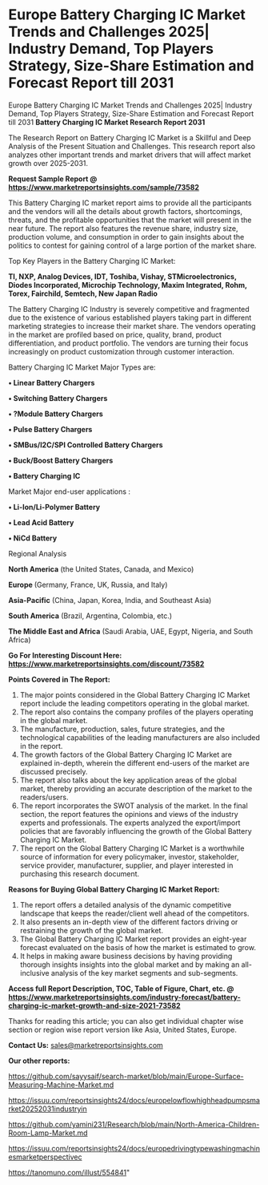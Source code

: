 # Europe Battery Charging IC Market Trends and Challenges 2025| Industry Demand, Top Players Strategy, Size-Share Estimation and Forecast Report till 2031
Europe Battery Charging IC Market Trends and Challenges 2025| Industry Demand, Top Players Strategy, Size-Share Estimation and Forecast Report till 2031
<strong>Battery Charging IC Market Research Report 2031</strong>

The Research Report on Battery Charging IC Market is a Skillful and Deep Analysis of the Present Situation and Challenges. This research report also analyzes other important trends and market drivers that will affect market growth over 2025-2031.

<strong>Request Sample Report @ <a href=https://www.marketreportsinsights.com/sample/73582>https://www.marketreportsinsights.com/sample/73582</a></strong>

This Battery Charging IC market report aims to provide all the participants and the vendors will all the details about growth factors, shortcomings, threats, and the profitable opportunities that the market will present in the near future. The report also features the revenue share, industry size, production volume, and consumption in order to gain insights about the politics to contest for gaining control of a large portion of the market share.

Top Key Players in the Battery Charging IC Market:

<strong>TI, NXP, Analog Devices, IDT, Toshiba, Vishay, STMicroelectronics, Diodes Incorporated, Microchip Technology, Maxim Integrated, Rohm, Torex, Fairchild, Semtech, New Japan Radio</strong>

The Battery Charging IC Industry is severely competitive and fragmented due to the existence of various established players taking part in different marketing strategies to increase their market share. The vendors operating in the market are profiled based on price, quality, brand, product differentiation, and product portfolio. The vendors are turning their focus increasingly on product customization through customer interaction.

Battery Charging IC Market Major Types are:

<strong>• Linear Battery Chargers

• Switching Battery Chargers

• ?Module Battery Chargers

• Pulse Battery Chargers

• SMBus/I2C/SPI Controlled Battery Chargers

• Buck/Boost Battery Chargers

• Battery Charging IC</strong>

Market Major end-user applications :

<strong>• Li-Ion/Li-Polymer Battery

• Lead Acid Battery

• NiCd Battery</strong>

Regional Analysis

</u><strong><b>North America</b></strong> (the United States, Canada, and Mexico)

<strong><b>Europe </b></strong>(Germany, France, UK, Russia, and Italy)

<strong><b>Asia-Pacific</b></strong> (China, Japan, Korea, India, and Southeast Asia)

<strong><b>South America</b></strong> (Brazil, Argentina, Colombia, etc.)

<strong><b>The Middle East and Africa</b></strong> (Saudi Arabia, UAE, Egypt, Nigeria, and South Africa)

<strong>Go For Interesting Discount Here: <a href=https://www.marketreportsinsights.com/discount/73582>https://www.marketreportsinsights.com/discount/73582</a></strong>

<strong>Points Covered in The Report:</strong>
<ol>
  <li>The major points considered in the Global Battery Charging IC Market report include the leading competitors operating in the global market.</li>
  <li>The report also contains the company profiles of the players operating in the global market.</li>
  <li>The manufacture, production, sales, future strategies, and the technological capabilities of the leading manufacturers are also included in the report.</li>
  <li>The growth factors of the Global Battery Charging IC Market are explained in-depth, wherein the different end-users of the market are discussed precisely.</li>
  <li>The report also talks about the key application areas of the global market, thereby providing an accurate description of the market to the readers/users.</li>
  <li>The report incorporates the SWOT analysis of the market. In the final section, the report features the opinions and views of the industry experts and professionals. The experts analyzed the export/import policies that are favorably influencing the growth of the Global Battery Charging IC Market.</li>
  <li>The report on the Global Battery Charging IC Market is a worthwhile source of information for every policymaker, investor, stakeholder, service provider, manufacturer, supplier, and player interested in purchasing this research document.</li>
</ol>
<strong>Reasons for Buying Global Battery Charging IC Market Report:</strong>

<ol>
  <li>The report offers a detailed analysis of the dynamic competitive landscape that keeps the reader/client well ahead of the competitors.</li>
  <li>It also presents an in-depth view of the different factors driving or restraining the growth of the global market.</li>
  <li>The Global Battery Charging IC Market report provides an eight-year forecast evaluated on the basis of how the market is estimated to grow.</li>
  <li>It helps in making aware business decisions by having providing thorough insights insights into the global market and by making an all-inclusive analysis of the key market segments and sub-segments.</li>
</ol>
<strong>Access full Report Description, TOC, Table of Figure, Chart, etc. @ <a href=https://www.marketreportsinsights.com/industry-forecast/battery-charging-ic-market-growth-and-size-2021-73582>https://www.marketreportsinsights.com/industry-forecast/battery-charging-ic-market-growth-and-size-2021-73582</a></strong>


Thanks for reading this article; you can also get individual chapter wise section or region wise report version like Asia, United States, Europe.

<strong>Contact Us:</strong>
sales@marketreportsinsights.com

<strong>Our other reports:</strong>

<a href=https://github.com/sayysaif/search-market/blob/main/Europe-Surface-Measuring-Machine-Market.md>https://github.com/sayysaif/search-market/blob/main/Europe-Surface-Measuring-Machine-Market.md</a>

<a href=https://issuu.com/reportsinsights24/docs/europelowflowhighheadpumpsmarket20252031industryin>https://issuu.com/reportsinsights24/docs/europelowflowhighheadpumpsmarket20252031industryin</a>

<a href=https://github.com/yamini231/Research/blob/main/North-America-Children-Room-Lamp-Market.md>https://github.com/yamini231/Research/blob/main/North-America-Children-Room-Lamp-Market.md</a>

<a href=https://issuu.com/reportsinsights24/docs/europedrivingtypewashingmachinesmarketperspectivec>https://issuu.com/reportsinsights24/docs/europedrivingtypewashingmachinesmarketperspectivec</a>

<a href=https://tanomuno.com/illust/554841>https://tanomuno.com/illust/554841</a>"
